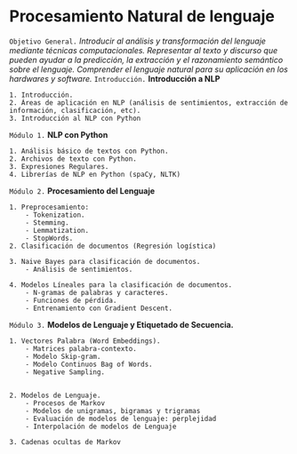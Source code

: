 # Procesamiento Natural de lenguaje 


`Objetivo General.` *Introducir al análisis y transformación del lenguaje mediante técnicas computacionales. Representar al texto y discurso que pueden ayudar a la predicción, la extracción y el razonamiento semántico sobre el lenguaje. Comprender el lenguaje natural para su aplicación en los hardwares y software.*
`Introducción.` **Introducción a NLP**
    
    1. Introducción. 
    2. Áreas de aplicación en NLP (análisis de sentimientos, extracción de información, clasificación, etc).
    3. Introducción al NLP con Python

`Módulo 1.` **NLP con Python**
  
    1. Análisis básico de textos con Python.
    2. Archivos de texto con Python.
    3. Expresiones Regulares.
    4. Librerías de NLP en Python (spaCy, NLTK)
    
`Módulo 2.` **Procesamiento del Lenguaje**

    1. Preprocesamiento: 
        - Tokenization.
        - Stemming.
        - Lemmatization.
        - StopWords.
    2. Clasificación de documentos (Regresión logística)
    
    3. Naive Bayes para clasificación de documentos.
        - Análisis de sentimientos.
    
    4. Modelos Líneales para la clasificación de documentos.
        - N-gramas de palabras y caracteres.
        - Funciones de pérdida.
        - Entrenamiento con Gradient Descent.
        
   
`Módulo 3.` **Modelos de Lenguaje y Etiquetado de Secuencia.**
    
    1. Vectores Palabra (Word Embeddings).
        - Matrices palabra-contexto.
        - Modelo Skip-gram.
        - Modelo Continuos Bag of Words.
        - Negative Sampling.   
        
   
    2. Modelos de Lenguaje.
        - Procesos de Markov
        - Modelos de unigramas, bigramas y trigramas
        - Evaluación de modelos de lenguaje: perplejidad
        - Interpolación de modelos de Lenguaje
        
    3. Cadenas ocultas de Markov        
